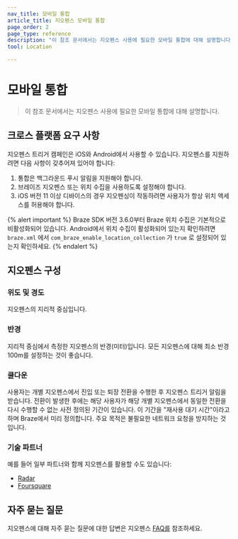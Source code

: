 ```yaml
---
nav_title: 모바일 통합
article_title: 지오펜스 모바일 통합
page_order: 2
page_type: reference
description: "이 참조 문서에서는 지오펜스 사용에 필요한 모바일 통합에 대해 설명합니다."
tool: Location

---
```


# 모바일 통합

> 이 참조 문서에서는 지오펜스 사용에 필요한 모바일 통합에 대해 설명합니다.

## 크로스 플랫폼 요구 사항

지오펜스 트리거 캠페인은 iOS와 Android에서 사용할 수 있습니다. 지오펜스를 지원하려면 다음 사항이 갖추어져 있어야 합니다:

1. 통합은 백그라운드 푸시 알림을 지원해야 합니다.
2. 브레이즈 지오펜스 또는 위치 수집을 사용하도록 설정해야 합니다.
3. iOS 버전 11 이상 디바이스의 경우 지오펜싱이 작동하려면 사용자가 항상 위치 액세스를 허용해야 합니다.

{% alert important %}
Braze SDK 버전 3.6.0부터 Braze 위치 수집은 기본적으로 비활성화되어 있습니다. Android에서 위치 수집이 활성화되어 있는지 확인하려면 `braze.xml` 에서 `com_braze_enable_location_collection` 가 `true` 로 설정되어 있는지 확인하세요.
{% endalert %}

## 지오펜스 구성

### 위도 및 경도

지오펜스의 지리적 중심입니다.

### 반경

지리적 중심에서 측정한 지오펜스의 반경(미터)입니다. 모든 지오펜스에 대해 최소 반경 100m를 설정하는 것이 좋습니다.

### 쿨다운

사용자는 개별 지오펜스에서 진입 또는 퇴장 전환을 수행한 후 지오펜스 트리거 알림을 받습니다. 전환이 발생한 후에는 해당 사용자가 해당 개별 지오펜스에서 동일한 전환을 다시 수행할 수 없는 사전 정의된 기간이 있습니다. 이 기간을 "재사용 대기 시간"이라고 하며 Braze에서 미리 정의합니다. 주요 목적은 불필요한 네트워크 요청을 방지하는 것입니다.

### 기술 파트너

예를 들어 일부 파트너와 함께 지오펜스를 활용할 수도 있습니다: 

- [Radar][12]
- [Foursquare][13]

## 자주 묻는 질문

지오펜스에 대해 자주 묻는 질문에 대한 답변은 지오펜스 [FAQ를][5] 참조하세요.

[3]: https://developers.google.com/android/reference/com/google/android/gms/location/package-summary
[4]: https://developer.apple.com/library/content/documentation/UserExperience/Conceptual/LocationAwarenessPG/RegionMonitoring/RegionMonitoring.html
[5]: {{site.baseurl}}/user_guide/engagement_tools/locations_and_geofences/faqs/#geofences
[12]: {{site.baseurl}}/partners/data_augmentation/contextual_location/radar/
[13]: {{site.baseurl}}/partners/data_augmentation/contextual_location/foursquare/

